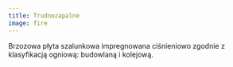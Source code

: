 ```yaml
---
title: Trudnozapalne
image: fire
---
```

Brzozowa płyta szalunkowa impregnowana ciśnieniowo zgodnie z klasyfikacją ogniową: budowlaną i kolejową.